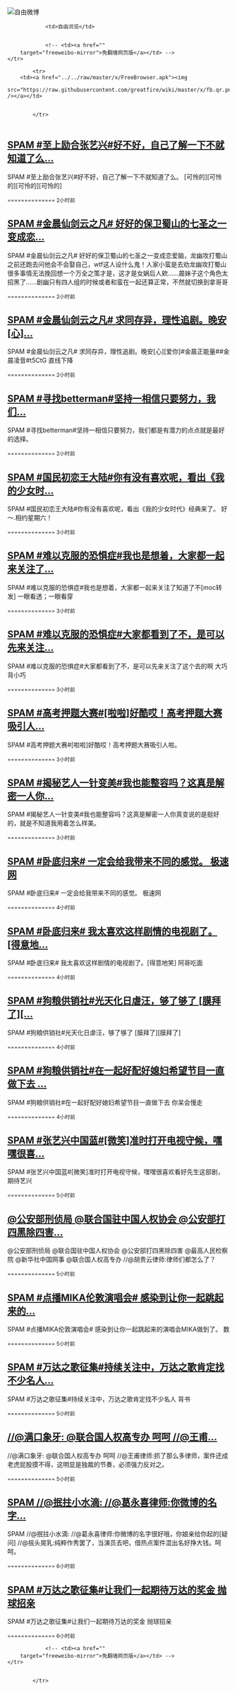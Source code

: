 

<img src="../../raw/master/x/freeweibo.png" alt="自由微博"/>
<table>
    <tr>
                
                <td>自由浏览</td>
        
        
                <!-- <td><a href=""
        target="freeweibo-mirror">免翻墙网页版</a></td> -->
    </tr>
    
            <tr>
        <td><a href="../../raw/master/x/FreeBrowser.apk"><img
        src="https://raw.githubusercontent.com/greatfire/wiki/master/x/fb.qr.png" /></a></td>

        
            </tr>
</table>
<h2>
	<a href="https://freeweibo.com/weibo/3983478985400603" target="freeweibo-mirror">SPAM #至上励合张艺兴#好不好，自己了解一下不就知道了么…</a>
</h2>
<p>SPAM #至上励合张艺兴#好不好，自己了解一下不就知道了么。 [可怜的][可怜的][可怜的][可怜的]</p>
<p>
	<small> ============== 2小时前</small>
</p><h2>
	<a href="https://freeweibo.com/weibo/3983471359639073" target="freeweibo-mirror">SPAM #金晨仙剑云之凡# 好好的保卫蜀山的七圣之一变成恋…</a>
</h2>
<p>SPAM #金晨仙剑云之凡# 好好的保卫蜀山的七圣之一变成恋爱脑，龙幽攻打蜀山之前还跑去问他会不会娶自己，wtf这人设什么鬼！人家小蛮是去劝龙幽攻打蜀山很多事情无法挽回想一个万全之策才是，这才是女娲后人欸……晨妹子这个角色太招黑了……剧幽只有四人组的时候或者和蛮在一起还算正常，不然就切换到拿哥哥</p>
<p>
	<small> ============== 2小时前</small>
</p><h2>
	<a href="https://freeweibo.com/weibo/3983469946423444" target="freeweibo-mirror">SPAM #金晨仙剑云之凡# 求同存异，理性追剧。晚安[心]…</a>
</h2>
<p>SPAM #金晨仙剑云之凡# 求同存异，理性追剧。晚安[心][爱你]#金晨正能量##金晨凌音#t5CtG 直线下降</p>
<p>
	<small> ============== 2小时前</small>
</p><h2>
	<a href="https://freeweibo.com/weibo/3983469346262543" target="freeweibo-mirror">SPAM #寻找betterman#坚持一相信只要努力，我们…</a>
</h2>
<p>SPAM #寻找betterman#坚持一相信只要努力，我们都是有潜力的点点就是最好的选择。</p>
<p>
	<small> ============== 2小时前</small>
</p><h2>
	<a href="https://freeweibo.com/weibo/3983464707700835" target="freeweibo-mirror">SPAM #国民初恋王大陆#你有没有喜欢呢，看出《我的少女时…</a>
</h2>
<p>SPAM #国民初恋王大陆#你有没有喜欢呢，看出《我的少女时代》经典来了。 好～.相约星期六！</p>
<p>
	<small> ============== 3小时前</small>
</p><h2>
	<a href="https://freeweibo.com/weibo/3983456679155583" target="freeweibo-mirror">SPAM #难以克服的恐惧症#我也是想着，大家都一起来关注了…</a>
</h2>
<p>SPAM #难以克服的恐惧症#我也是想着，大家都一起来关注了知道了不[moc转发] 一眼看透；一眼看穿</p>
<p>
	<small> ============== 3小时前</small>
</p><h2>
	<a href="https://freeweibo.com/weibo/3983455555667032" target="freeweibo-mirror">SPAM #难以克服的恐惧症#大家都看到了不，是可以先来关注…</a>
</h2>
<p>SPAM #难以克服的恐惧症#大家都看到了不，是可以先来关注了这个去的啊 大巧背小巧</p>
<p>
	<small> ============== 3小时前</small>
</p><h2>
	<a href="https://freeweibo.com/weibo/3983454435602424" target="freeweibo-mirror">SPAM #高考押题大赛#[啦啦]好酷哎！高考押题大赛吸引人…</a>
</h2>
<p>SPAM #高考押题大赛#[啦啦]好酷哎！高考押题大赛吸引人啦。</p>
<p>
	<small> ============== 3小时前</small>
</p><h2>
	<a href="https://freeweibo.com/weibo/3983453353436697" target="freeweibo-mirror">SPAM #揭秘艺人一针变美#我也能整容吗？这真是解密一人你…</a>
</h2>
<p>SPAM #揭秘艺人一针变美#我也能整容吗？这真是解密一人你真变说的是挺好的，就是不知道我用着怎么样美。</p>
<p>
	<small> ============== 3小时前</small>
</p><h2>
	<a href="https://freeweibo.com/weibo/3983449448120431" target="freeweibo-mirror">SPAM #卧底归来# 一定会给我带来不同的感觉。 极速网</a>
</h2>
<p>SPAM #卧底归来# 一定会给我带来不同的感觉。 极速网</p>
<p>
	<small> ============== 4小时前</small>
</p><h2>
	<a href="https://freeweibo.com/weibo/3983448169692522" target="freeweibo-mirror">SPAM #卧底归来# 我太喜欢这样剧情的电视剧了。[得意地…</a>
</h2>
<p>SPAM #卧底归来# 我太喜欢这样剧情的电视剧了。[得意地笑] 阿哥吃面</p>
<p>
	<small> ============== 4小时前</small>
</p><h2>
	<a href="https://freeweibo.com/weibo/3983442590433858" target="freeweibo-mirror">SPAM #狗粮供销社#光天化日虐汪，够了够了 [膜拜了][…</a>
</h2>
<p>SPAM #狗粮供销社#光天化日虐汪，够了够了 [膜拜了][膜拜了]</p>
<p>
	<small> ============== 4小时前</small>
</p><h2>
	<a href="https://freeweibo.com/weibo/3983441353306689" target="freeweibo-mirror">SPAM #狗粮供销社#在一起好配好媳妇希望节目一直做下去 …</a>
</h2>
<p>SPAM #狗粮供销社#在一起好配好媳妇希望节目一直做下去 你呆会慢走</p>
<p>
	<small> ============== 4小时前</small>
</p><h2>
	<a href="https://freeweibo.com/weibo/3983437193172714" target="freeweibo-mirror">SPAM #张艺兴中国蓝#[微笑]准时打开电视守候，嘿嘿很喜…</a>
</h2>
<p>SPAM #张艺兴中国蓝#[微笑]准时打开电视守候，嘿嘿很喜欢看好先生这部剧，期待艺兴</p>
<p>
	<small> ============== 5小时前</small>
</p><h2>
	<a href="https://freeweibo.com/weibo/3983435002834130" target="freeweibo-mirror">@公安部刑侦局 @联合国驻中国人权协会 @公安部打四黑除四害…</a>
</h2>
<p>@公安部刑侦局 @联合国驻中国人权协会 @公安部打四黑除四害 @最高人民检察院 @新华社中国网事 @联合国人权高专办  //@胡贵云律师:律师们都怎么了？</p>
<p>
	<small> ============== 5小时前</small>
</p><h2>
	<a href="https://freeweibo.com/weibo/3983434622305709" target="freeweibo-mirror">SPAM #点播MIKA伦敦演唱会# 感染到让你一起跳起来的…</a>
</h2>
<p>SPAM #点播MIKA伦敦演唱会# 感染到让你一起跳起来的演唱会MIKA做到了。 数</p>
<p>
	<small> ============== 5小时前</small>
</p><h2>
	<a href="https://freeweibo.com/weibo/3983423309818685" target="freeweibo-mirror">SPAM #万达之歌征集#持续关注中，万达之歌肯定找不少名人…</a>
</h2>
<p>SPAM #万达之歌征集#持续关注中，万达之歌肯定找不少名人 背书</p>
<p>
	<small> ============== 5小时前</small>
</p><h2>
	<a href="https://freeweibo.com/weibo/3983422952861285" target="freeweibo-mirror">//@满口象牙: @联合国人权高专办   呵呵  //@王甫…</a>
</h2>
<p>//@满口象牙: @联合国人权高专办   呵呵  //@王甫律师:抓了那么多律师，案件还成老虎屁股摸不得，这明显是独裁的节奏，必须强力反对之。</p>
<p>
	<small> ============== 5小时前</small>
</p><h2>
	<a href="https://freeweibo.com/weibo/3983416985103708" target="freeweibo-mirror">SPAM //@抿拄小水滴: //@葛永喜律师:你微博的名字…</a>
</h2>
<p>SPAM //@抿拄小水滴: //@葛永喜律师:你微博的名字很好哦，你娘亲给你起的[疑问] //@摇头晃乳:纯粹作秀罢了，当演员去吧，借热点案件混出名好挣大钱。呵呵。</p>
<p>
	<small> ============== 6小时前</small>
</p><h2>
	<a href="https://freeweibo.com/weibo/3983416296915213" target="freeweibo-mirror">SPAM #万达之歌征集#让我们一起期待万达的奖金 抛球招亲</a>
</h2>
<p>SPAM #万达之歌征集#让我们一起期待万达的奖金 抛球招亲</p>
<p>
	<small> ============== 6小时前</small>
</p>
<table>
    <tr>
                
        
        
                <!-- <td><a href=""
        target="freeweibo-mirror">免翻墙网页版</a></td> -->
    </tr>
    
        
            </tr>
</table>
